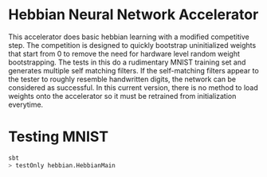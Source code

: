 Hebbian Neural Network Accelerator
==================================

This accelerator does basic hebbian learning with a modified competitive step. The competition is designed to quickly bootstrap uninitialized weights that start from 0 to remove the need for hardware level random weight bootstrapping. The tests in this do a rudimentary MNIST training set and generates multiple self matching filters. If the self-matching filters appear to the tester to roughly resemble handwritten digits, the network can be considered as successful. In this current version, there is no method to load weights onto the accelerator so it must be retrained from initialization everytime. 

# Testing MNIST
```sh
sbt
> testOnly hebbian.HebbianMain
```